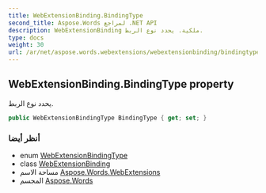 ```yaml
---
title: WebExtensionBinding.BindingType
second_title: Aspose.Words لمراجع .NET API
description: WebExtensionBinding ملكية. يحدد نوع الربط.
type: docs
weight: 30
url: /ar/net/aspose.words.webextensions/webextensionbinding/bindingtype/
---
```

## WebExtensionBinding.BindingType property

يحدد نوع الربط.

```csharp
public WebExtensionBindingType BindingType { get; set; }
```

### أنظر أيضا

* enum [WebExtensionBindingType](../../webextensionbindingtype/)
* class [WebExtensionBinding](../)
* مساحة الاسم [Aspose.Words.WebExtensions](../../webextensionbinding/)
* المجسم [Aspose.Words](../../../)


